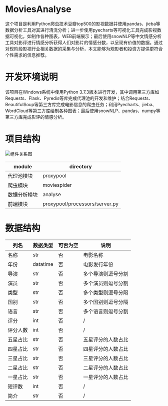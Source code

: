# MoviesAnalyse

这个项目是利用Python爬虫技术豆瓣top500的影视数据并使用pandas、jieba等数据分析工具对其进行清洗分析；进一步使用pyecharts等可视化工具完成影视数据可视化，如制作各种图表，WEB前端展示；最后使用snowNLP等中文情感分析工具对影评进行情感分析获得人们对影片的情感分数，以呈现有价值的数据。通过对现阶段影视行业相关数据的采集与分析，本文能够为观影者和投资方提供更符合个性需求的信息推荐。

# 开发环境说明
该项目在Windows系统中使用Python 3.7.3版本进行开发，其中调用第三方库如Requests、Flask、Pyredis等库完成代理池的开发和维护；结合Requests、BeautifulSoup等第三方库完成电影信息的爬虫任务；利用Pyecharts、jieba、WordCloud等第三方库绘制各种图表；最后使用snowNLP、pandas、numpy等第三方库完成影评的情感分析。

# 项目结构
![组件关系图](https://s1.ax1x.com/2020/03/23/8TFgDx.png)

|    module    | directory |
| ---------- | ---------- |
| 代理池模块 |  proxypool   |
| 爬虫模块   |  moviespider |
| 数据分析模块   |  analyse |
| 前端模块   |  proxypool/processors/server.py |

# 数据结构

|列名|数据类型|可否为空|说明|
| ---------- | ---------- | ---- | ---------- |
|名称|str|否|电影名称|
|年份|datatime|否|电影发行年份|
|导演|str|否|多个导演则逗号分割|
|演员|str|否|多个演员则逗号分割|
|类型|str|否|多个类型则逗号分隔|
|国别|str|否|多个国别则逗号分隔|
|语言|str|否|多个语言则逗号分割|
|评分|int|否|/|
|评分人数|int|否|/|
|五星占比|str|否|五星评分的人数占比|
|四星占比|str|否|四星评分的人数占比|
|三星占比|str|否|三星评分的人数占比|
|二星占比|str|否|二星评分的人数占比|
|一星占比|str|否|一星评分的人数占比|
|短评数|int|否|/|
|简介|str|否|/|
